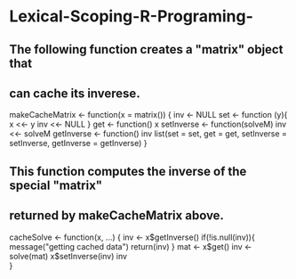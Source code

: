 # Lexical-Scoping-R-Programing-
## The following function creates a "matrix" object that 
## can cache its inverese.

makeCacheMatrix <- function(x = matrix()) {
  inv <- NULL
  set <- function (y){
    x <<- y
    inv <<- NULL
  }
  get <- function() x
  setInverse <- function(solveM) inv <<- solveM
  getInverse <- function() inv
  list(set = set, get = get, setInverse = setInverse, getInverse = getInverse)
}

## This function computes the inverse of the special "matrix" 
## returned by makeCacheMatrix above.

cacheSolve <- function(x, ...) {
  inv <- x$getInverse()
  if(!is.null(inv)){
    message("getting cached data")
    return(inv)
  }
  mat <- x$get()
  inv <- solve(mat)
  x$setInverse(inv)
  inv      
}
